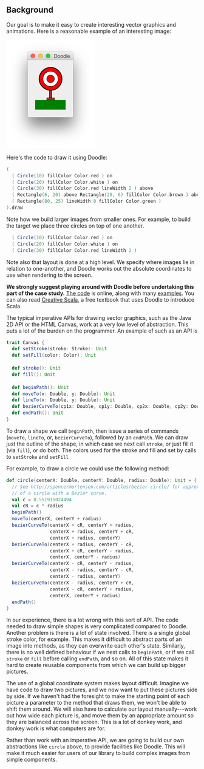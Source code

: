 ## Background

Our goal is to make it easy to create interesting vector graphics and animations. Here is a reasonable example of an interesting image:

![Colour archery target](src/pages/foundation/target3.png)

Here's the code to draw it using Doodle:

```scala
(
  ( Circle(10) fillColor Color.red ) on
  ( Circle(20) fillColor Color.white ) on
  ( Circle(30) fillColor Color.red lineWidth 2 ) above
  ( Rectangle(6, 20) above Rectangle(20, 6) fillColor Color.brown ) above
  ( Rectangle(80, 25) lineWidth 0 fillColor Color.green )
).draw
```

Note how we build larger images from smaller ones. For example, to build the target we place three circles on top of one another.

```scala
  ( Circle(10) fillColor Color.red ) on
  ( Circle(20) fillColor Color.white ) on
  ( Circle(30) fillColor Color.red lineWidth 2 )
```

Note also that layout is done at a high level. We specify where images lie in relation to one-another, and Doodle works out the absolute coordinates to use when rendering to the screen.

**We strongly suggest playing around with Doodle before undertaking this part of the case study.** [The code](https://github.com/underscoreio/doodle) is online, along with many [examples](https://github.com/underscoreio/doodle/tree/develop/shared/src/main/scala/doodle/examples). You can also read [Creative Scala](http://underscore.io/training/courses/creative-scala/), a free textbook that uses Doodle to introduce Scala.

The typical imperative APIs for drawing vector graphics, such as the Java 2D API or the HTML Canvas, work at a very low level of abstraction. This puts a lot of the burden on the programmer. An example of such as an API is

``` scala
trait Canvas {
  def setStroke(stroke: Stroke): Unit
  def setFill(color: Color): Unit

  def stroke(): Unit
  def fill(): Unit

  def beginPath(): Unit
  def moveTo(x: Double, y: Double): Unit
  def lineTo(x: Double, y: Double): Unit
  def bezierCurveTo(cp1x: Double, cp1y: Double, cp2x: Double, cp2y: Double, endX: Double, endY: Double): Unit
  def endPath(): Unit
}
```

To draw a shape we call `beginPath`, then issue a series of commands (`moveTo`, `lineTo`, or, `bezierCurveTo`), followed by an `endPath`. We can draw just the outline of the shape, in which case we next call `stroke`, or just fill it (via `fill`), or do both. The colors used for the stroke and fill and set by calls to `setStroke` and `setFill`

For example, to draw a circle we could use the following method:

``` scala
def circle(centerX: Double, centerY: Double, radius: Double): Unit = {
  // See http://spencermortensen.com/articles/bezier-circle/ for approximation
  // of a circle with a Bezier curve.
  val c = 0.551915024494
  val cR = c * radius
  beginPath()
  moveTo(centerX, centerY + radius)
  bezierCurveTo(centerX + cR, centerY + radius,
                centerX + radius, centerY + cR,
                centerX + radius, centerY)
  bezierCurveTo(centerX + radius, centerY - cR,
                centerX + cR, centerY - radius,
                centerX, centerY - radius)
  bezierCurveTo(centerX - cR, centerY - radius,
                centerX - radius, centerY - cR,
                centerX - radius, centerY)
  bezierCurveTo(centerX - radius, centerY + cR,
                centerX - cR, centerY + radius,
                centerX, centerY + radius)
  endPath()
}
```

In our experience, there is a lot wrong with this sort of API. The code needed to draw simple shapes is very complicated compared to Doodle. Another problem is there is a lot of state involved. There is a single global stroke color, for example. This makes it difficult to abstract parts of an image into methods, as they can overwrite each other's state. Similarly, there is no well defined behaviour if we nest calls to `beginPath`, or if we call `stroke` or `fill` before calling `endPath`, and so on. All of this state makes it hard to create reusable components from which we can build up bigger pictures.

The use of a global coordinate system makes layout difficult. Imagine we have code to draw two pictures, and we now want to put these pictures side by side. If we haven't had the foresight to make the starting point of each picture a parameter to the method that draws them, we won't be able to shift them around. We will also have to calculate our layout manually---work out how wide each picture is, and move them by an appropriate amount so they are balanced across the screen. This is a lot of donkey work, and donkey work is what computers are for. 

Rather than work with an imperative API, we are going to build our own abstractions like `circle` above, to provide facilities like Doodle. This will make it much easier for users of our library to build complex images from simple components.
